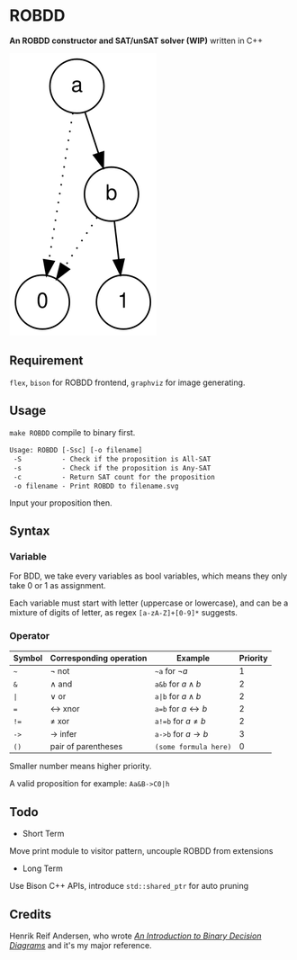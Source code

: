 # ROBDD

**An ROBDD constructor and SAT/unSAT solver (WIP)** written in C++

<img src="./example.svg" style="margin-left:auro;margin-right:auto">

## Requirement

`flex`, `bison` for ROBDD frontend, `graphviz` for image generating.

## Usage

`make ROBDD` compile to binary first.

~~~~
Usage: ROBDD [-Ssc] [-o filename]
 -S          - Check if the proposition is All-SAT
 -s          - Check if the proposition is Any-SAT
 -c          - Return SAT count for the proposition
 -o filename - Print ROBDD to filename.svg
~~~~

Input your proposition then.

## Syntax

### Variable

For BDD, we take every variables as bool variables, which means they only take 0 or 1 as assignment.

Each variable must start with letter (uppercase or lowercase), and can be a mixture of digits of letter, as regex `[a-zA-Z]+[0-9]*` suggests.

### Operator

| Symbol | Corresponding operation | Example                        | Priority |
| ------ | ----------------------- | ------------------------------ | -------- |
| `~`    | $\neg$ not              | `~a` for $\neg a$              | 1        |
| `&`    | $\wedge$ and            | `a&b` for $a\wedge b$          | 2        |
| `\|`   | $\vee$ or               | `a\|b` for $a\wedge b$         | 2        |
| `=`    | $\leftrightarrow$ xnor  | `a=b` for $a\leftrightarrow b$ | 2        |
| `!=`   | $\neq$ xor              | `a!=b` for $a\neq b$           | 2        |
| `->`   | $\rightarrow$ infer     | `a->b` for $a\rightarrow b$    | 3        |
| `()`   | pair of parentheses     | `(some formula here)`          | 0        |

Smaller number means higher priority.

A valid proposition for example: `Aa&B->C0|h`

## Todo

- Short Term

Move print module to visitor pattern, uncouple ROBDD from extensions

- Long Term

Use Bison C++ APIs, introduce `std::shared_ptr` for auto pruning

## Credits

Henrik Reif Andersen, who wrote *[An Introduction to Binary Decision Diagrams](https://www.cs.utexas.edu/~isil/cs389L/bdd.pdf)* and it's my major reference.